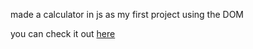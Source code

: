 made a calculator in js as my first project using the DOM

you can check it out [here](https://jasoncassella.github.io/js-calculator/)